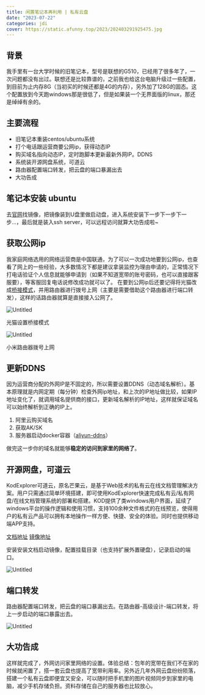 ```yaml
---
title: 闲置笔记本再利用 | 私有云盘
date: "2023-07-22"
categories: jdi
cover: https://static.afunny.top/2023/202403291925475.jpg
---
```


## 背景
我手里有一台大学时候的旧笔记本，型号是联想的G510，已经用了很多年了，一次问题都没有出过。联想还是比较靠谱的，之前我也给这台电脑升级过一些配置，到目前为止内存8G（当初买的时候还都是4G的内存），另外加了128G的固态。这个配置放到今天跑windows那是很低了，但是如果装一个无界面版的linux，那还是绰绰有余的。


## 主要流程
- 旧笔记本重装centos/ubuntu系统
- 打个电话跟运营商要公网ip，获得动态IP
- 购买域名指向动态IP，定时跑脚本更新最新外网IP。DDNS
- 系统装开源网盘系统，可道云
- 路由器配置端口转发，把云盘的端口暴漏出去
- 大功告成


## 笔记本安装 ubuntu

去[官网](https://ubuntu.com/#download)找镜像，把镜像装到U盘里做启动盘，进入系统安装下一步下一步下一步...，最后就是装入ssh server，可以远程访问就算大功告成啦~
## 获取公网ip
我家庭网络选用的网络运营商是中国联通，为了可以一次成功地要到公网ip，也查看了网上的一些经验，大多数情况下都是建议拿装监控为理由申请的，正常情况下打电话验证个人信息就能够申请到（如果不知道宽带的账号密码，也可以直接跟客服要），等客服回复电话说修改成功就可以了。
在要到公网ip后还要记得将光猫改成[桥接模式](https://zhuanlan.zhihu.com/p/358075010#:~:text=%E5%85%89%E7%8C%AB%E8%AE%BE%E7%BD%AE%E6%A1%A5%E6%8E%A5%E6%A8%A1%E5%BC%8F,%E8%AE%BE%E5%A4%87%E7%9A%84%E8%BF%9E%E6%8E%A5%E5%92%8C%E8%B0%83%E8%AF%95%E3%80%82)，并用路由器进行拨号上网（主要是需要借助这个路由器进行端口转发），这样的话路由器就算是直接接入公网了。

![Untitled](https://static.afunny.top/2023/202307221808028.png)

光猫设置桥接模式

![Untitled](https://static.afunny.top/2023/202307221808029.png)

小米路由器拨号上网

## 更新DDNS

因为运营商分配的外网IP是不固定的，所以需要设置DDNS（动态域名解析）。基本原理就是内网定期（每分钟）检查外网ip地址，和上次的IP地址做比较，如果IP地址变化了，就调用域名提供商的接口，更新域名解析的IP地址，这样就保证域名可以始终解析到正确的IP上。

1. 阿里云购买域名
2. 获取AK/SK
3. 服务器启动docker容器（[aliyun-ddns](https://github.com/sanjusss/aliyun-ddns)）

做完这一步你的域名就能够**稳定的访问到家里的网络了**。

## 开源网盘，可道云

KodExplorer可道云，原名芒果云，是基于Web技术的私有云在线文档管理解决方案。用户只需通过简单环境搭建，即可使用KodExplorer快速完成私有云/私有网盘/在线文档管理系统的部署和搭建。KOD提供了类windows用户界面，延续了windows平台的操作逻辑和使用习惯，支持100余种文件格式的在线预览，使得用户的私有云产品可以拥有本地操作一样方便、快捷、安全的体验。同时也提供移动端APP支持。

[文档地址](https://kodcloud.com/download/) [镜像地址](https://hub.docker.com/r/kodcloud/kodbox)

安装安装文档启动镜像，配置挂载目录（也支持扩展外置硬盘），记录启动的端口。

![Untitled](https://static.afunny.top/2023/202307221808030.png)

## 端口转发
路由器配置端口转发，把云盘的端口暴漏出去。在路由器-高级设计-端口转发，将上一步启动的端口暴露出去。

![Untitled](https://static.afunny.top/2023/202307221808031.png)

## 大功告成

这样就完成了，外网访问家里网络的设置。体验总结：包年的宽带在我们不在家的时候就闲置了，搭一套云盘也提高了宽带利用率。另外近几年外网云盘纷纷陨落，搭建一个私有云盘即便宜又安全，可以随时把手机里的图片视频同步到家里的电脑，减少手机存储负担。资料存储在自己的服务器也比较放心。